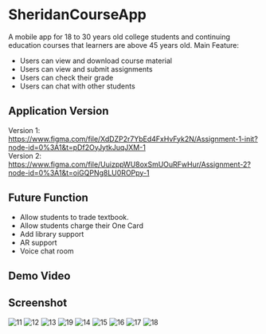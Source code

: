 # SheridanCourseApp

A mobile app for 18 to 30 years old college students and continuing education courses that learners are above 45 years old. 
Main Feature:  <br>
- Users can view and download course material  <br>
- Users can view and submit assignments  <br>
- Users can check their grade  <br>
- Users can chat with other students  <br>

## Application Version
Version 1: https://www.figma.com/file/XdDZP2r7YbEd4FxHvFyk2N/Assignment-1-init?node-id=0%3A1&t=pDf2OyJytkJuqJXM-1 <br>
Version 2: https://www.figma.com/file/UuizppWU8oxSmUOuRFwHur/Assignment-2?node-id=0%3A1&t=oiGQPNg8LU0ROPpy-1

## Future Function
- Allow students to trade textbook. 
- Allow students charge their One Card
- Add library support
- AR support
- Voice chat room
## Demo Video

## Screenshot
![11](https://user-images.githubusercontent.com/46826684/220000249-105520b2-82ec-4733-9701-764c6b813c68.png)
![12](https://user-images.githubusercontent.com/46826684/220000286-87962307-c19f-491d-a5f9-4d5bb8962583.png)
![13](https://user-images.githubusercontent.com/46826684/220000313-c19ef8b8-c47d-4bc4-a053-5cd2a48189e6.png)
![19](https://user-images.githubusercontent.com/46826684/220000366-c6748a62-ffae-4326-9be6-c64f7f6d388a.png)
![14](https://user-images.githubusercontent.com/46826684/220000372-1face0f0-e361-414b-8cf3-34e1e3aa6bb5.png)
![15](https://user-images.githubusercontent.com/46826684/220000385-a59b9be9-44b8-44c3-bfd0-b9c99c6acb27.png)
![16](https://user-images.githubusercontent.com/46826684/220000392-2ad615bd-a4db-46b5-9084-9351dc042d5c.png)
![17](https://user-images.githubusercontent.com/46826684/220000396-f3f73bc8-a79e-4c74-8823-0d1c9be0d4a5.png)
![18](https://user-images.githubusercontent.com/46826684/220000401-86d6f83c-e344-46cb-a71a-3581082c1931.png)

